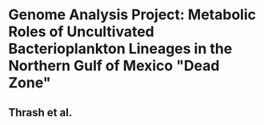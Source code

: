 # Genome Analysis Project: Metabolic Roles of Uncultivated Bacterioplankton Lineages in the Northern Gulf of Mexico "Dead Zone"

## Thrash et al.
